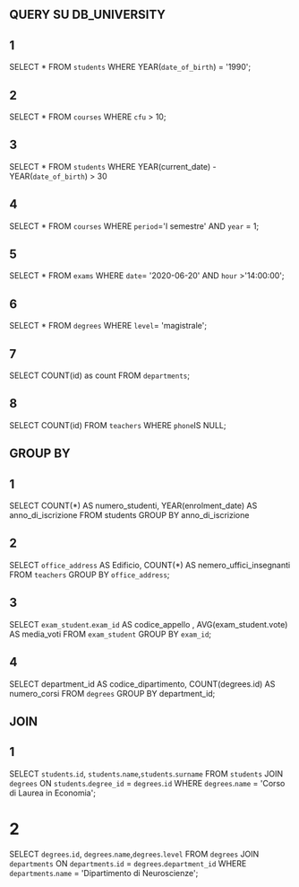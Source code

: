 ## QUERY SU DB_UNIVERSITY

## 1
<!-- Selezionare tutti gli studenti nati nel 1990 (160) -->
SELECT *
FROM `students`
WHERE YEAR(`date_of_birth`) = '1990';

## 2
<!-- Selezionare tutti i corsi che valgono più di 10 crediti (479) -->
SELECT *
FROM `courses`
WHERE `cfu` > 10;

## 3
<!-- Selezionare tutti gli studenti che hanno più di 30 anni -->
SELECT *
FROM `students`
WHERE YEAR(current_date) - YEAR(`date_of_birth`) > 30

## 4
<!-- Selezionare tutti i corsi del primo semestre del primo anno di un qualsiasi corso di
laurea (286) -->
SELECT *
FROM `courses`
WHERE `period`='I semestre' AND `year` = 1; 

## 5
<!-- Selezionare tutti gli appelli d'esame che avvengono nel pomeriggio (dopo le 14) del
20/06/2020 (21) -->
SELECT *
FROM `exams`
WHERE `date`= '2020-06-20' AND `hour` >'14:00:00';

## 6
<!-- Selezionare tutti i corsi di laurea magistrale (38) -->
SELECT *
FROM `degrees`
WHERE `level`= 'magistrale';

## 7
<!-- Da quanti dipartimenti è composta l'università? (12) -->
SELECT COUNT(id) as count FROM `departments`;

## 8
<!-- Quanti sono gli insegnanti che non hanno un numero di telefono? (50) -->
SELECT COUNT(id)
FROM `teachers`
WHERE `phone`IS NULL;


## GROUP BY

## 1
<!-- Contare quanti iscritti ci sono stati ogni anno -->
SELECT COUNT(*) AS numero_studenti, YEAR(enrolment_date) AS anno_di_iscrizione FROM students GROUP BY anno_di_iscrizione

## 2
<!-- Contare gli insegnanti che hanno l'ufficio nello stesso edificio -->
SELECT `office_address` AS Edificio, COUNT(*) AS nemero_uffici_insegnanti
FROM `teachers`
GROUP BY `office_address`;

## 3
<!-- Calcolare la media dei voti di ogni appello d'esame -->
SELECT `exam_student`.`exam_id` AS codice_appello , AVG(exam_student.vote) AS media_voti
FROM `exam_student` 
GROUP BY `exam_id`;

## 4
<!-- Contare quanti corsi di laurea ci sono per ogni dipartimento -->
SELECT department_id AS codice_dipartimento, COUNT(degrees.id) AS numero_corsi FROM 
`degrees` GROUP BY department_id;

## JOIN

## 1
<!-- Selezionare tutti gli studenti iscritti al Corso di Laurea in Economia -->
SELECT `students`.`id`, `students`.`name`,`students`.`surname`
FROM `students`
JOIN `degrees`
ON `students`.`degree_id` = `degrees`.`id`
WHERE `degrees`.`name` = 'Corso di Laurea in Economia';

# 2
<!-- Selezionare tutti i Corsi di Laurea del Dipartimento di Neuroscienze-->
SELECT `degrees`.`id`, `degrees`.`name`,`degrees`.`level`
FROM `degrees`
JOIN `departments`
ON `departments`.`id` = `degrees`.`department_id`
WHERE `departments`.`name` = 'Dipartimento di Neuroscienze';






 

